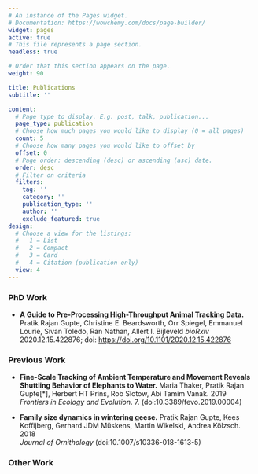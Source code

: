 ```yaml
---
# An instance of the Pages widget.
# Documentation: https://wowchemy.com/docs/page-builder/
widget: pages
active: true
# This file represents a page section.
headless: true

# Order that this section appears on the page.
weight: 90

title: Publications
subtitle: ''

content:
  # Page type to display. E.g. post, talk, publication...
  page_type: publication
  # Choose how much pages you would like to display (0 = all pages)
  count: 5
  # Choose how many pages you would like to offset by
  offset: 0
  # Page order: descending (desc) or ascending (asc) date.
  order: desc
  # Filter on criteria
  filters:
    tag: ''
    category: ''
    publication_type: ''
    author: ''
    exclude_featured: true
design:
  # Choose a view for the listings:
  #   1 = List
  #   2 = Compact
  #   3 = Card
  #   4 = Citation (publication only)
  view: 4
---
```


<!-- {{% callout note %}}
Quickly discover relevant content by [filtering publications](./publication/).
{{% /callout %}} -->

### PhD Work

-  **A Guide to Pre-Processing High-Throughput Animal Tracking Data.** 
Pratik Rajan Gupte, Christine E. Beardsworth, Orr Spiegel, Emmanuel Lourie, Sivan Toledo, Ran Nathan, Allert I. Bijleveld
_bioRxiv_ 2020.12.15.422876; doi: https://doi.org/10.1101/2020.12.15.422876

### Previous Work

- **Fine-Scale Tracking of Ambient Temperature and Movement Reveals Shuttling Behavior of Elephants to Water.** 
Maria Thaker, Pratik Rajan Gupte[*], Herbert HT Prins, Rob Slotow, Abi Tamim Vanak. 2019 
_Frontiers in Ecology and Evolution_. 7. (doi:10.3389/fevo.2019.00004)

- **Family size dynamics in wintering geese.**
Pratik Rajan Gupte, Kees Koffijberg, Gerhard JDM Müskens, Martin Wikelski, Andrea Kölzsch. 2018  
_Journal of Ornithology_ (doi:10.1007/s10336-018-1613-5)

### Other Work




